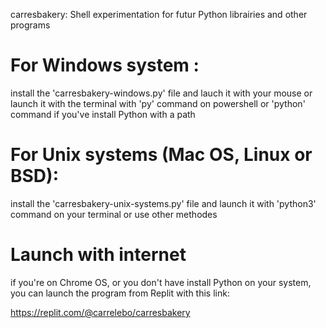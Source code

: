 carresbakery:
Shell experimentation for futur Python librairies and other programs

# For Windows system :
install the 'carresbakery-windows.py' file
and lauch it with your mouse or launch it with the terminal with 'py' command on powershell or 'python' command if you've install Python with a path

# For Unix systems (Mac OS, Linux or BSD):
install the 'carresbakery-unix-systems.py' file
and launch it with 'python3' command on your terminal or use other methodes

# Launch with internet

if you're on Chrome OS, or you don't have install Python on your system, you can launch the program from Replit with this link:

https://replit.com/@carrelebo/carresbakery
